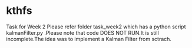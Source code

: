 # kthfs
Task for Week 2 
  Please refer folder task_week2 which has a python script kalmanFilter.py .Please note that code DOES NOT RUN.It is still    incomplete.The idea was to implement a Kalman Filter from sctrach.
